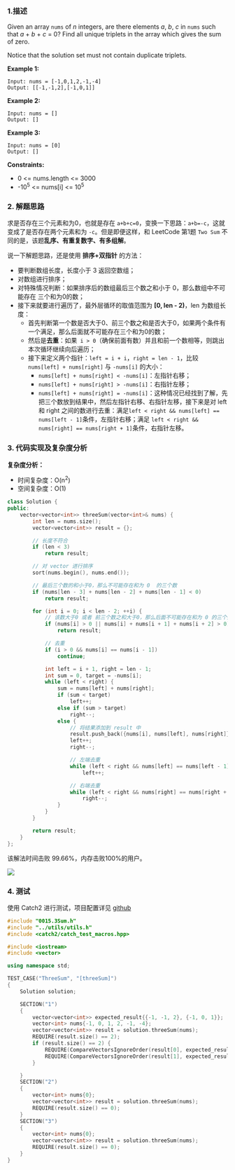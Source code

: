 ### 1.描述

Given an array `nums` of *n* integers, are there elements *a*, *b*, *c* in `nums` such that *a* + *b* + *c* = 0? Find all unique triplets in the array which gives the sum of zero.

Notice that the solution set must not contain duplicate triplets.

 

**Example 1:**

```
Input: nums = [-1,0,1,2,-1,-4]
Output: [[-1,-1,2],[-1,0,1]]
```

**Example 2:**

```
Input: nums = []
Output: []
```

**Example 3:**

```
Input: nums = [0]
Output: []
```

**Constraints:**

- 0 <= nums.length <= 3000
- -10<sup>5</sup> <= nums[i] <= 10<sup>5</sup>



### 2. 解题思路

求是否存在三个元素和为0，也就是存在 `a+b+c=0`，变换一下思路：`a+b=-c`，这就变成了是否存在两个元素和为 `-c`。但是即便这样，和 LeetCode 第1题 `Two Sum` 不同的是，该题**乱序、有重复数字、有多组解**。



说一下解题思路，还是使用 **排序+双指针** 的方法：

- 要判断数组长度，长度小于 3 返回空数组；
- 对数组进行排序；
- 对特殊情况判断：如果排序后的数组最后三个数之和小于 0，那么数组中不可能存在 三个和为0的数；
- 接下来就要进行遍历了，最外层循环的取值范围为 **[0, len - 2)**，len 为数组长度：
  - 首先判断第一个数是否大于0、前三个数之和是否大于0，如果两个条件有一个满足，那么后面就不可能存在三个和为0的数；
  - 然后是**去重**：如果` i > 0`（确保前面有数）并且和前一个数相等，则跳出本次循环继续向后遍历；
  - 接下来定义两个指针：`left = i + i`，`right = len - 1`，比较 `nums[left] + nums[right]` 与 `-nums[i]` 的大小：
    - `nums[left] + nums[right] < -nums[i]`：左指针右移；
    - `nums[left] + nums[right] > -nums[i]`：右指针左移；
    - `nums[left] + nums[right] = -nums[i]`：这种情况已经找到了解，先把三个数放到结果中，然后左指针右移、右指针左移，接下来是对 left 和 right 之间的数进行去重：满足`left < right && nums[left] == nums[left - 1]`条件，左指针右移；满足 `left < right && nums[right] == nums[right + 1]`条件，右指针左移。



### 3. 代码实现及复杂度分析

**复杂度分析：**

* 时间复杂度：O(n<sup>2</sup>)
* 空间复杂度：O(1)

```cpp
class Solution {
public:
    vector<vector<int>> threeSum(vector<int>& nums) {
        int len = nums.size();
        vector<vector<int>> result = {};

        // 长度不符合
        if (len < 3)
            return result;

        // 对 vector 进行排序
        sort(nums.begin(), nums.end());

        // 最后三个数的和小于0，那么不可能存在和为 0  的三个数
        if (nums[len - 3] + nums[len - 2] + nums[len - 1] < 0)
            return result;

        for (int i = 0; i < len - 2; ++i) {
            // 该数大于0 或者 前三个数之和大于0，那么后面不可能存在和为 0 的三个数
            if (nums[i] > 0 || nums[i] + nums[i + 1] + nums[i + 2] > 0)
                return result;

            // 去重
            if (i > 0 && nums[i] == nums[i - 1])
                continue;

            int left = i + 1, right = len - 1;
            int sum = 0, target = -nums[i];
            while (left < right) {
                sum = nums[left] + nums[right];
                if (sum < target)
                    left++;
                else if (sum > target)
                    right--;
                else {
                    // 将结果添加到 result 中
                    result.push_back({nums[i], nums[left], nums[right]});
                    left++;
                    right--;

                    // 左端去重
                    while (left < right && nums[left] == nums[left - 1])
                        left++;

                    // 右端去重
                    while (left < right && nums[right] == nums[right + 1])
                        right--;
                }
            }
        }

        return result;
    }
};
```



该解法时间击败 99.66%，内存击败100%的用户。

![](https://image-bed-1254282033.cos.ap-beijing.myqcloud.com/img/1d9bfd64573a62b054e2a7d6cbb7620.png)



### 4. 测试

使用 Catch2 进行测试，项目配置详见 [github](https://github.com/CPythoner/LeetCode)

```cpp
#include "0015.3Sum.h"
#include "../utils/utils.h"
#include <catch2/catch_test_macros.hpp>

#include <iostream>
#include <vector>

using namespace std;

TEST_CASE("ThreeSum", "[threeSum]")
{
    Solution solution;

    SECTION("1")
    {
        vector<vector<int>> expected_result{{-1, -1, 2}, {-1, 0, 1}};   // 因为已经排序了，所以可以固定两个vector顺序
        vector<int> nums{-1, 0, 1, 2, -1, -4};
        vector<vector<int>> result = solution.threeSum(nums);
        REQUIRE(result.size() == 2);
        if (result.size() == 2) {
            REQUIRE(CompareVectorsIgnoreOrder(result[0], expected_result[0]));
            REQUIRE(CompareVectorsIgnoreOrder(result[1], expected_result[1]));
        }

    }
    SECTION("2")
    {
        vector<int> nums{0};
        vector<vector<int>> result = solution.threeSum(nums);
        REQUIRE(result.size() == 0);
    }
    SECTION("3")
    {
        vector<int> nums{0};
        vector<vector<int>> result = solution.threeSum(nums);
        REQUIRE(result.size() == 0);
    }
}
```